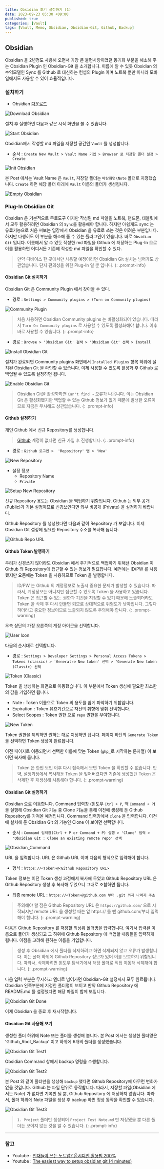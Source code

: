 ```yaml
---
title: Obsidian 초기 설정하기 (1)
date: 2023-09-23 05:30 +09:00
published: true
categories: [Vault]
tags: [Vault, Memo, Obsidian, Obsidian-Git, Github, Backup]
---
```


## Obsidian

Obsidian 을 2년정도 사용해 오면서 가장 큰 불편사항이었던 동기화 부분을 해소해 주는 Obsidian Plugin 인 Obsidian-Git 을 소개합니다. 
이름에 알 수 있듯 Obsidian 의 수익모델인 Sync 를 Github 로 대신하는 컨셉의 Plugin 이며 노트북 뿐만 아니라 모바일에서도 사용할 수 있어 효율적입니다. 


### 설치하기

- Obsidian [다운로드](https://obsidian.md/download)

![Download Obsidian](/assets/images/Obsidian_download.png)

설치 후 실행하면 다음과 같은 시작 화면을 볼 수 있습니다. 

![Start Obsidian](/assets/images/Obsidian_start.png)

Obsidian에서 작성할 md 파일을 저장할 공간인 `Vault` 를 생성합니다. 

- 순서 : `Create New Vault > Vault Name 기입 > Browser 로 저장할 폴더 설정 > Create`

![Init Obsidian](/assets/images/Obsidian_init.png)

본 Post 에서는 Vault Name 은 `Vault`, 저장할 폴더는 `바탕화면\Note` 폴더로 지정했습니다. `Create` 하면 해당 폴더 아래에 `Vault` 이름의 폴더가 생성됩니다. 

![Empty Obsidian](/assets/images/Obsidian_Empty.png)

### Plug-In Obsidian Git

Obsidian 은 기본적으로 무료도구 이지만 작성된 md 파일을 노트북, 핸드폰, 태블릿에서 모두 활용하려면 Obsidian 의 `Sync`를 활용해야 합니다. 하지만 아쉽게도 sync 는 유료기능으로 처음 써보는 입장에서 Obsidian 을 유료로 쓰는 것은 어려운 부분입니다. 하지만 다행히도 이 부분을 해소해 줄 수 있는 플러그인이 있습니다.  바로 `Obsidian Git` 입니다.
이름에서 알 수 있듯 작성한 md 파일을 Github 에 저장하는 Plug-In 으로 이를 활용하면 어디서든 기존에 작성한 md 파일을 확인할 수 있다. 

> 만약 디바이스 한 곳에서만 사용할 예정이라면 Obsidian Git 설치는 넘어가도 상관없습니다. 단지 편의성을 위한 Plug-In 일 뿐 입니다. 
{: .prompt-info}


#### Obsidian Git 설치하기

Obsidian Git 은 Community Plugin 에서 찾아볼 수 있다. 

- 경로 : `Settings > Community plugins > (Turn on Community plugins)`

![Community Plugin](/assets/images/Obsidian_Communityplugin.png)

> 처음 사용하면 Obsidian Community plugins 는 비활성화되어 있습니다. 따라서 `Turn On Community plugins` 로 사용할 수 있도록 활성화해야 합니다. 이후 바로 사용할 수 있습니다. 
{: .prompt-info}

- 경로 : `Browse > 'Obsidian Git' 검색 > 'Obsidian Git' 선택 > Install`

![Install Obsidian Git](/assets/images/Obsidian_Install_Git.png)

설치가 완료되면 Community plugins 화면에서 `Installed Plugins` 항목 하위에 설치된 Obsidian Git 을 확인할 수 있습니다. 이제 사용할 수 있도록 활성화 후 Github 로 백업될 수 있도록 설정하면 됩니다. 

![Enable Obsidian Git](/assets/images/Obsidian_Git_Enable.png)

> Obsidian Git을 활성화하면 `Can't find ~` 오류가 나옵니다. 이는 Obsidian Git 은 활성화됐지만 백업할 수 있는 Github 정보가 없기 때문에 발생한 오류이므로 지금은 무시해도 상관없습니다. 
{: .prompt-info}


#### Github 설정하기 

개인 Github 에서 신규 Repository를 생성합니다. 

> [Github](https://github.com) 계정이 없다면 신규 가입 후 진행합니다. 
{: .prompt-info}

- 경로 : `Github 로그인 >  'Repository' 탭 > 'New'`

![New Repository](/assets/images/Github_Repository_New_1.png)


- 설정 정보
    - Repository Name
    - `Private` 

![Setup New Repository](/assets/images/Github_Repository_New_2.png)

신규 Repository 용도는 Obsidian 을 백업하기 위함입니다. Github 는 외부 공개(Public)가 기본 설정이므로 신경쓰인다면 외부 비공개 (Private) 을 설정하기 바랍니다. 

Github Repository 를 생성했다면 다음과 같이 Repository 가 보입니다. 
이제 Obsidian Git 설정에 필요한 Repository 주소를 복사해 둡니다. 

![Github Repo URL](/assets/images/Github_Repo_URL.png)

#### Github Token 발행하기

우리가 신경쓰지 않더라도 Obsidian 에서 주기적으로 백업하기 위해선 Obsidian 이 Github 의 Repository에 접근할 수 있는 정보가 필요합니다. 예전에는 ID/PW 를 사용했지만 요즘에는 Token 을 사용하므로 Token 을 발행합니다. 

> ID/PW 는 Github 의 계정정보로 노출시 중요한 문제가 발생할 수 있습니다. 따라서, 계정정보는 아니지만 접근할 수 있도록 Token 을 사용하고 있습니다. Token 은 접근할 수 있는 권한과 기간을 지정할 수 있기 때문에 노출되더라도 Token 을 삭제 후 다시 만들면 되므로 상대적으로 위험도가 낮아집니다. 그렇다하더라고 중요한 정보이므로 노출되지 않도록 주의해야 합니다. 
{: .prompt-warning}

우측 상단의 가장 오른쪽의 계정 아이콘을 선택합니다. 

![User Icon](/assets/images/Github_User_Icon.png)

다음의 순서대로 선택합니다. 

- 경로 : `Settings > Developer Settings > Personal Access Tokens > Tokens (classic) > 'Generatre New token' 선택 > 'Generate New token (Classic) 선택`

![Token (Classic)](/assets/images/Github_Token_1.png)

Token 을 생성하는 화면으로 이동했습니다. 
이 부분에서 Token 생성에 필요한 최소한의 값을 기입하면 됩니다. 
- Note : Token 이름으로 Token 의 용도를 쉽게 파악하기 위함입니다. 
- Expiration : Token 유효기간으로 자신의 취향에 맞춰 선택합니다.  
- Select Scopes : Token 권한 으로 `repo` 권한을 부여합니다. 

![New Token](/assets/images/Github_Token_2.png)

Token 권한을 제외하면 원하는 대로 지정하면 됩니다. 
페이지 하단의 `Generate Token` 을 선택하면 Token 생성이 완료됩니다. 

이전 페이지로 이동되면서 선택한 이름에 맞는 Token (`ghp_`로 시작하는 문자열) 이 보이면 복사해 둡니다. 

> Token 은 한번 보인 이후 다시 접속해서 보면 Token 을 확인할 수 없습니다. 만약, 설정과정에서 복사해둔 Token 을 잊어버렸다면 기존에 생성했던 Token 은 삭제한 후 재생성해 사용해야 합니다. 
{: .prompt-warning}


#### Obsidian Git 설정하기 

Obsidian 으로 이동합니다. Command 입력창 (윈도우 `Ctrl + P`, 맥 `Command + P`) 을 실행해 Obsidian Git 기능 중 Clone 기능을 통해 이전에 생성해 둔 Github Repository를 가져올 예정입니다. Command 입력창에서 `clone` 을 입력합니다. 
이전에 설치해 둔 Obsidian Git 의 기능인 Clone 이 보이면 선택합니다. 

- 순서 : `Command 입력창(Ctrl + P or Command + P) 실행 > 'Clone' 입력 > 'Obsidian Git : Clone an existing remote repo' 선택`

![Obsidian_Command](/assets/images/Obsidian_Command.png)

URL 을 입력합니다. URL 은 Github URL 이며 다음의 형식으로 입력해야 합니다. 

- 형식 : `https://<Token>@<Github Repository URL>`

Token 정보는 이전 Token 생성 과정에서 복사해 두었고 Github Repository URL 은 Github Repository 생성 후 복사해 두었으니 그대로 조합하면 됩니다. 

- 최종 remote URL : `https://<Token>@github.com 부터 .git 까지 나머지 주소`

> 주의해야 할 점은 Github Repository URL 은 `https://github.com/` 으로 시작되지만 remote URL 을 생성할 때는 앞 https:// 를 뺀 github.com/부터 입력해야 합니다. 
{: .prompt-warning}

다음은 Github Repository 를 저장할 최상위 폴더명을 입력합니다. 여기서 입력된 이름으로 폴더가 생성되고 그 하위에 Github Repository 에 백업할 내용들을 입력하게 됩니다. 
이점을 고려해 원하는 이름을 기입합니다. 

> 생성 후 Obsidian 에서 폴더를 삭제하려고 하면 삭제되지 않고 오류가 발생합니다. 이는 폴더 하위에 Github Repository 정보가 있어 이를 보호하기 위함입니다. 따라서, 삭제하려면 윈도우 탐색기에서 해당 폴더로 직접 이동해 삭제해야 합니다. 
{: .prompt-warning}

다음 입력 부분은 무시하고 엔터로 넘어가면 Obsidian-Git 설정까지 모두 완료됩니다. 
Obsidian 왼쪽부분에 지정한 폴더명이 보이고 만약 Github Repository 에 README.md 를 설정했다면 해당 파일이 함께 보입니다. 

![Obsidian Git Done](/assets/images/Obsidian_Git_Done.png)

이제 Obsidian 을 종료 후 재시작합니다. 

#### Obsidian Git 사용해 보기 

생성한 폴더 하위에 Note 또는 폴더를 생성해 봅니다. 
본 Post 에서는 생성한 폴더명은 'Github_Root_Backup' 이고 하위에 6개의 폴더를 생성했습니다. 

![Obsidian Git Test1](/assets/images/Obsidian_Git_Test_1.png)

Obsidian Command 창에서 backup 명령을 수행합니다. 

![Obsidian Git Test2](/assets/images/Obsidian_Git_Test_2.png)

본 Post 와 같이 폴더만을 생성해 `backup` 했다면 Github Repository에 아무런 변화가 없을 것입니다. Github 는 파일 단위로 동작합니다. 따라서, 저장할 파일(Obsidian 에서는 Note)
가 없다면 기록만 될 뿐, Github Repository 에 저장하지 않습니다. 따라서, 폴더 하위에 Note 파일을 생성 후 backup 하면 정상 동작을 확인할 수 있습니다. 

![Obsidian Git Test3](/assets/images/Obsidian_Git_Test_3.png)

> `1. Project` 폴더만 생성되어 `Project Test Note.md` 만 저장됐을 뿐 다른 폴더는 보이지 않는 것을 알 수 있습니다. 
{: .prompt-info}


---
### 참고
- Youtube : [천재들이 쓰는 노트앱? 옵시디언 활용법 200%](https://youtu.be/h6rxKbbgI28?si=OuShur0Q6h-ASKT4)
- Youtube : [The easiest way to setup obsidian git (4 minutes)](https://youtu.be/5YZz38U20ws?si=2lXRVkvyohQRj1jv)
